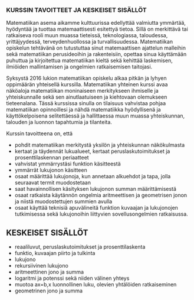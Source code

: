 ### KURSSIN TAVOITTEET JA KESKEISET SISÄLLÖT

Matematiikan asema aikamme kulttuurissa edellyttää valmiutta ymmärtää, hyödyntää ja tuottaa matemaattisesti esitettyä tietoa. Sillä on merkittävä tai ratkaiseva rooli muun muassa tieteissä, teknologiassa, taloudessa, yrittäjyydessä, terveydenhuollossa ja turvallisuudessa. Matematiikan opiskelun tehtävänä on tutustuttaa sinut matemaattisen ajattelun malleihin sekä matematiikan perusideoihin ja rakenteisiin, opettaa sinua käyttämään puhuttua ja kirjoitettua matematiikan kieltä sekä kehittää laskemisen, ilmiöiden mallintamisen ja ongelmien ratkaisemisen taitojasi.

Syksystä 2016 lukion matematiikan opiskelu alkaa pitkän ja lyhyen oppimäärän yhteisellä kurssilla. Matematiikan yhteinen kurssi avaa näköaloja matematiikan moninaiseen merkitykseen ihmiselle ja yhteiskunnalle sekä sen ainutlaatuiseen ja kiehtovaan olemukseen tieteenalana. Tässä kurssissa sinulla on tilaisuus vahvistaa pohjaa matematiikan opinnoillesi ja nähdä matematiikka hyödyllisenä ja käyttökelpoisena selitettäessä ja hallittaessa muun muassa yhteiskunnan, talouden ja luonnon tapahtumia ja tilanteita.

Kurssin tavoitteena on, että

  * pohdit matematiikan merkitystä yksilön ja yhteiskunnan näkökulmasta
  * kertaat ja täydennät lukualueet, kertaat peruslaskutoimitukset ja prosenttilaskennan periaatteet
  * vahvistat ymmärrystäsi funktion käsitteestä
  * ymmärrät lukujonon käsitteen
  * osaat määrittää lukujonoja, kun annetaan alkuehdot ja tapa, jolla seuraavat termit muodostetaan
  * saat havainnollisen käsityksen lukujonon summan määrittämisestä
  * osaat ratkaista käytännön ongelmia aritmeettisen ja geometrisen jonon ja niistä muodostettujen summien avulla
  * osaat käyttää teknisiä apuvälineitä funktion kuvaajan ja lukujonojen tutkimisessa sekä lukujonoihin liittyvien sovellusongelmien ratkaisussa.

## KESKEISET SISÄLLÖT
  
  * reaaliluvut, peruslaskutoimitukset ja prosenttilaskenta
  * funktio, kuvaajan piirto ja tulkinta
  * lukujono
  * rekursiivinen lukujono
  * aritmeettinen jono ja summa
  * logaritmi ja potenssi sekä niiden välinen yhteys
  * muotoa ax=b,x luonnollinen luku, olevien yhtälöiden ratkaiseminen
  * geometrinen jono ja summa

